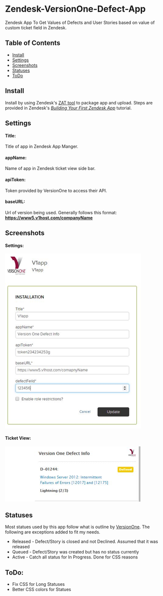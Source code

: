 # Zendesk-VersionOne-Defect-App
Zendesk App To Get Values of Defects and User Stories based on value of custom ticket field in Zendesk.

## Table of Contents
- [Install](https://github.com/mzelmanovich/Zendesk-VersionOne-Defect-App#install)
- [Settings](https://github.com/mzelmanovich/Zendesk-VersionOne-Defect-App#settings)
- [Screenshots](https://github.com/mzelmanovich/Zendesk-VersionOne-Defect-App#screenshots)
- [Statuses](https://github.com/mzelmanovich/Zendesk-VersionOne-Defect-App#statues)
- [ToDo](https://github.com/mzelmanovich/Zendesk-VersionOne-Defect-App#todo)

## Install
Install by using Zendesk's [ZAT tool](https://developer.zendesk.com/apps/docs/agent/tools) to package app and upload. Steps are provided in Zendesk's *[Building Your First Zendesk App](https://support.zendesk.com/hc/en-us/articles/203691296)* tutorial.

## Settings
#### Title:
Title of app in Zendesk App Manger.

#### appName:
Name of app in Zendesk ticket view side bar.

#### apiToken:
Token provided by VersionOne to access their API.

#### baseURL:
Url of version being used. Generally follows this format: **https://www5.v1host.com/companyName**

## Screenshots
#### Settings:
![Settings field](https://github.com/mzelmanovich/Zendesk-VersionOne-Defect-App/blob/master/screenshots/settings.JPG?raw=true)


#### Ticket View:
![App Screen Shot](https://github.com/mzelmanovich/Zendesk-VersionOne-Defect-App/blob/master/screenshots/app.JPG?raw=true)

## Statuses
Most statues used by this app follow what is outline by [VersionOne](https://community.versionone.com/Help-Center/Common-Questions/Getting_Started_with_the_API). The following are exceptions added to fit my needs.

* Released - Defect/Story is closed and not Declined. Assumed that it was released
* Queued - Defect/Story was created but has no status currently
* Active - Catch all status for In Progress. Done for CSS reasons

## ToDo:

* Fix CSS for Long Statuses
* Better CSS colors for Statues
